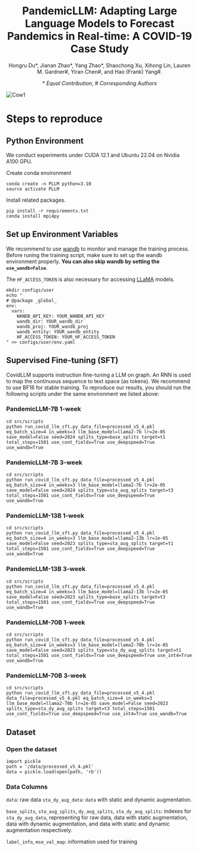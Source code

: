 <div align="center">

# PandemicLLM: Adapting Large Language Models to Forecast Pandemics in Real-time: A COVID-19 Case Study

Hongru Du\*, Jianan Zhao\*, Yang Zhao\*, Shaochong Xu, Xihong Lin, Lauren M. Gardner\#, Yiran Chen\#, and Hao (Frank) Yang\#. 


\* *Equal Contribution*, \# *Corresponding Authors*

</div>

![Cow1](https://github.com/AndyJZhao/CovidLLM/blob/main/PandemicLLM.jpg?raw=true)

# Steps to reproduce

## Python Environment
We conduct experiments under CUDA 12.1 and Ubuntu 22.04 on Nvidia A100 GPU. 

Create conda environment

```shell
conda create -n PLLM python=3.10
source activate PLLM
```

Install related packages. 
```shell
pip install -r requirements.txt
conda install mpi4py
```
## Set up Environment Variables

We recommend to use [wandb](https://wandb.ai/) to monitor and manage the training process. Before runing the training script, make sure to set up the wandb environment properly. **You can also skip wandb by setting the `use_wandb=False`**. 

The `HF_ACCESS_TOKEN` is also necessary for accessing [LLaMA](https://huggingface.co/) models. 

```shell
mkdir configs/user
echo "
# @package _global_
env:
  vars:
    WANDB_API_KEY: YOUR_WANDB_API_KEY
    wandb_dir: YOUR_wandb_dir
    wandb_proj: YOUR_wandb_proj
    wandb_entity: YOUR_wandb_entity
    HF_ACCESS_TOKEN: YOUR_HF_ACCESS_TOKEN
" >> configs/user/env.yaml
```

## Supervised  Fine-tuning (SFT)
CovidLLM supports instruction fine-tuning a LLM on graph. An RNN is used to map the continuous sequence to text space (as tokens). We recommend to use BF16 for stable training. To reproduce our results, you should run the following scripts under the same environment we listed above:
### PandemicLLM-7B 1-week
```shell
cd src/scripts
python run_covid_llm_sft.py data_file=processed_v5_4.pkl eq_batch_size=4 in_weeks=3 llm_base_model=llama2-7b lr=2e-05 save_model=False seed=2024 splits_type=base_splits target=t1 total_steps=1501 use_cont_fields=True use_deepspeed=True use_wandb=True
```
### PandemicLLM-7B 3-week
```shell
cd src/scripts
python run_covid_llm_sft.py data_file=processed_v5_4.pkl eq_batch_size=4 in_weeks=3 llm_base_model=llama2-7b lr=2e-05 save_model=False seed=2024 splits_type=sta_aug_splits target=t3 total_steps=1501 use_cont_fields=True use_deepspeed=True use_wandb=True
```

### PandemicLLM-13B 1-week
```shell
cd src/scripts
python run_covid_llm_sft.py data_file=processed_v5_4.pkl eq_batch_size=4 in_weeks=3 llm_base_model=llama2-13b lr=1e-05 save_model=False seed=2023 splits_type=sta_aug_splits target=t1 total_steps=1501 use_cont_fields=True use_deepspeed=True use_wandb=True
```

### PandemicLLM-13B 3-week
```shell
cd src/scripts
python run_covid_llm_sft.py data_file=processed_v5_4.pkl eq_batch_size=4 in_weeks=3 llm_base_model=llama2-13b lr=2e-05 save_model=False seed=2023 splits_type=base_splits target=t3 total_steps=1501 use_cont_fields=True use_deepspeed=True use_wandb=True
```

### PandemicLLM-70B 1-week
```shell
cd src/scripts
python run_covid_llm_sft.py data_file=processed_v5_4.pkl eq_batch_size=4 in_weeks=3 llm_base_model=llama2-70b lr=1e-05 save_model=False seed=2023 splits_type=sta_dy_aug_splits target=t1 total_steps=1501 use_cont_fields=True use_deepspeed=True use_int4=True use_wandb=True
```

### PandemicLLM-70B 3-week
```shell
cd src/scripts
python run_covid_llm_sft.py data_file=processed_v5_4.pkl data_file=processed_v5_4.pkl eq_batch_size=4 in_weeks=3 llm_base_model=llama2-70b lr=2e-05 save_model=False seed=2023 splits_type=sta_dy_aug_splits target=t3 total_steps=1501 use_cont_fields=True use_deepspeed=True use_int4=True use_wandb=True
```


## Dataset 

### Open the dataset


```
import pickle
path = '/data/processed_v5_4.pkl'
data = pickle.load(open(path, 'rb'))
```

### Data Columns

`data`: raw data
`sta_dy_aug_data`: `data` with static and dynamic augmentation. 

`base_splits`, `sta_aug_splits`, `dy_aug_splits`, `sta_dy_aug_splits`: indexes for `sta_dy_aug_data`, representing for raw data, data with static augmentation, data with dynamic augmentation, and data with static and dynamic augmentation respectively. 

`label_info`, `mse_val_map`: information used for training
